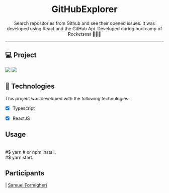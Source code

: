<h1 align="center">
GitHubExplorer
</h1>

<p align="center">Search repositories from Github and see their opened issues. It was developed using React and the GitHub Api. Developed during bootcamp of Rocketseat 💜💜💜</p>

<hr>

## 💻 Project

<img src="https://user-images.githubusercontent.com/62508848/92282539-305b7900-eed4-11ea-9a87-d1f42cb75e78.png">

<img src="https://user-images.githubusercontent.com/62508848/92282552-39e4e100-eed4-11ea-97ce-0e95da1d0396.png">

## 🚀 Technologies

This project was developed with the following technologies:

- [x] Typescript

- [x] ReactJS


## Usage


  <br />#$ yarn # or npm install.
  <br />#$ yarn start.



## Participants

| [Samuel Formigheri](https://github.com/SamuelFormigheri)
